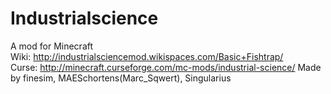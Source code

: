 Industrialscience
=================

A mod for Minecraft         
Wiki: http://industrialsciencemod.wikispaces.com/Basic+Fishtrap/   
Curse: http://minecraft.curseforge.com/mc-mods/industrial-science/
Made by
finesim, MAESchortens(Marc_Sqwert), Singularius
